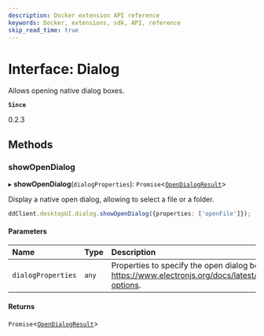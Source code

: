 ```yaml
---
description: Docker extension API reference
keywords: Docker, extensions, sdk, API, reference
skip_read_time: true
---
```


# Interface: Dialog

Allows opening native dialog boxes.

**`Since`**

0.2.3

## Methods

### showOpenDialog

▸ **showOpenDialog**(`dialogProperties`): `Promise`<[`OpenDialogResult`](OpenDialogResult.md)\>

Display a native open dialog, allowing to select a file or a folder.

```typescript
ddClient.desktopUI.dialog.showOpenDialog({properties: ['openFile']});
```

#### Parameters

| Name | Type | Description |
| :------ | :------ | :------ |
| `dialogProperties` | `any` | Properties to specify the open dialog behaviour, see https://www.electronjs.org/docs/latest/api/dialog#dialogshowopendialogbrowserwindow-options. |

#### Returns

`Promise`<[`OpenDialogResult`](OpenDialogResult.md)\>
